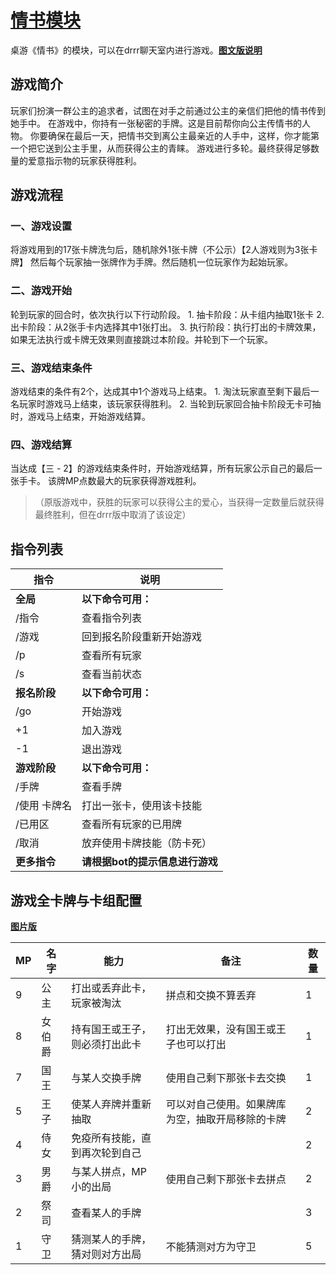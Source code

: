 # [情书模块](QingShu.py)

桌游《情书》的模块，可以在drrr聊天室内进行游戏。[**图文版说明**](https://docs.qq.com/sheet/DVkVCWFFueUVFcXNB?tab=trd5sg)


## 游戏简介

玩家们扮演一群公主的追求者，试图在对手之前通过公主的亲信们把他的情书传到她手中。
在游戏中，你持有一张秘密的手牌。这是目前帮你向公主传情书的人物。
你要确保在最后一天，把情书交到离公主最亲近的人手中，这样，你才能第一个把它送到公主手里，从而获得公主的青睐。 
游戏进行多轮。最终获得足够数量的爱意指示物的玩家获得胜利。



## 游戏流程
					
### 一、游戏设置
将游戏用到的17张卡牌洗匀后，随机除外1张卡牌（不公示）【2人游戏则为3张卡牌】
然后每个玩家抽一张牌作为手牌。然后随机一位玩家作为起始玩家。

### 二、游戏开始
轮到玩家的回合时，依次执行以下行动阶段。
    1. 抽卡阶段：从卡组内抽取1张卡
    2. 出卡阶段：从2张手卡内选择其中1张打出。
    3. 执行阶段：执行打出的卡牌效果，如果无法执行或卡牌无效果则直接跳过本阶段。并轮到下一个玩家。

### 三、游戏结束条件
游戏结束的条件有2个，达成其中1个游戏马上结束。
    1. 淘汰玩家直至剩下最后一名玩家时游戏马上结束，该玩家获得胜利。
    2. 当轮到玩家回合抽卡阶段无卡可抽时，游戏马上结束，开始游戏结算。

### 四、游戏结算
当达成【三 - 2】的游戏结束条件时，开始游戏结算，所有玩家公示自己的最后一张手卡。
该牌MP点数最大的玩家获得游戏胜利。
> （原版游戏中，获胜的玩家可以获得公主的爱心，当获得一定数量后就获得最终胜利，但在drrr版中取消了该设定）



## 指令列表

| 指令          | 说明                            |
| ------------- | ------------------------------- |
| **全局**      | **以下命令可用：**              |
| /指令         | 查看指令列表                    |
| /游戏         | 回到报名阶段重新开始游戏        |
| /p            | 查看所有玩家                    |
| /s            | 查看当前状态                    |
| **报名阶段**  | **以下命令可用：**              |
| /go           | 开始游戏                        |
| +1            | 加入游戏                        |
| -1            | 退出游戏                        |
| **游戏阶段**  | **以下命令可用：**              |
| /手牌         | 查看手牌                        |
| /使用  卡牌名 | 打出一张卡，使用该卡技能        |
| /已用区       | 查看所有玩家的已用牌            |
| /取消         | 放弃使用卡牌技能（防卡死）      |
| **更多指令**  | **请根据bot的提示信息进行游戏** |




## 游戏全卡牌与卡组配置

[**图片版**](https://docs.qq.com/sheet/DVkVCWFFueUVFcXNB?tab=k9725k)

| MP  | 名字   | 能力                           | 备注                                             | 数量 |
| --- | ------ | ------------------------------ | ------------------------------------------------ | ---- |
| 9   | 公主   | 打出或丢弃此卡，玩家被淘汰     | 拼点和交换不算丢弃                               | 1    |
| 8   | 女伯爵 | 持有国王或王子，则必须打出此卡 | 打出无效果，没有国王或王子也可以打出             | 1    |
| 7   | 国王   | 与某人交换手牌                 | 使用自己剩下那张卡去交换                         | 1    |
| 5   | 王子   | 使某人弃牌并重新抽取           | 可以对自己使用。如果牌库为空，抽取开局移除的卡牌 | 2    |
| 4   | 侍女   | 免疫所有技能，直到再次轮到自己 |                                                  | 2    |
| 3   | 男爵   | 与某人拼点，MP小的出局         | 使用自己剩下那张卡去拼点                         | 2    |
| 2   | 祭司   | 查看某人的手牌                 |                                                  | 3    |
| 1   | 守卫   | 猜测某人的手牌，猜对则对方出局 | 不能猜测对方为守卫                               | 5    |
